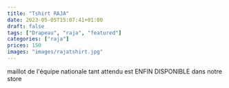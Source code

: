 ```yaml
---
title: "Tshirt RAJA"
date: 2023-05-05T15:07:41+01:00
draft: false
tags: ["Drapeau", "raja", "featured"]
categories: ["raja"]
prices: 150
images: "images/rajatshirt.jpg"
---
```


maillot de l'équipe nationale tant attendu est ENFIN DISPONIBLE dans notre store
